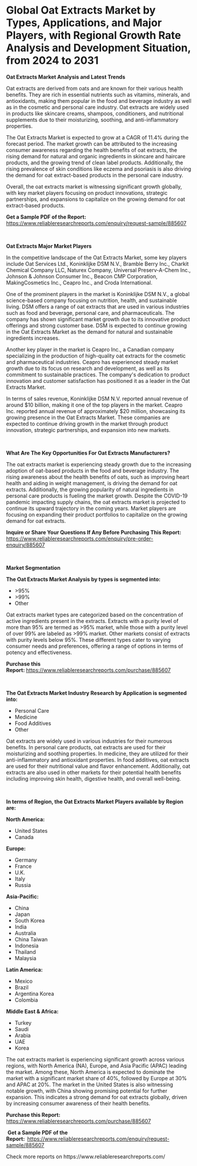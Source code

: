 <p><h1>Global Oat Extracts Market by Types, Applications, and Major Players, with Regional Growth Rate Analysis and Development Situation, from 2024 to 2031</h1></p><p><strong>Oat Extracts Market Analysis and Latest Trends</strong></p>
<p><p>Oat extracts are derived from oats and are known for their various health benefits. They are rich in essential nutrients such as vitamins, minerals, and antioxidants, making them popular in the food and beverage industry as well as in the cosmetic and personal care industry. Oat extracts are widely used in products like skincare creams, shampoos, conditioners, and nutritional supplements due to their moisturizing, soothing, and anti-inflammatory properties.</p><p>The Oat Extracts Market is expected to grow at a CAGR of 11.4% during the forecast period. The market growth can be attributed to the increasing consumer awareness regarding the health benefits of oat extracts, the rising demand for natural and organic ingredients in skincare and haircare products, and the growing trend of clean label products. Additionally, the rising prevalence of skin conditions like eczema and psoriasis is also driving the demand for oat extract-based products in the personal care industry.</p><p>Overall, the oat extracts market is witnessing significant growth globally, with key market players focusing on product innovations, strategic partnerships, and expansions to capitalize on the growing demand for oat extract-based products.</p></p>
<p><strong>Get a Sample PDF of the Report:&nbsp;</strong> <a href="https://www.reliableresearchreports.com/enquiry/request-sample/885607">https://www.reliableresearchreports.com/enquiry/request-sample/885607</a></p>
<p>&nbsp;</p>
<p><strong>Oat Extracts Major Market Players</strong></p>
<p><p>In the competitive landscape of the Oat Extracts Market, some key players include Oat Services Ltd., Koninklijke DSM N.V., Bramble Berry Inc., Charkit Chemical Company LLC, Naturex Company, Universal Preserv-A-Chem Inc., Johnson & Johnson Consumer Inc., Beacon CMP Corporation, MakingCosmetics Inc., Ceapro Inc., and Croda International.</p><p>One of the prominent players in the market is Koninklijke DSM N.V., a global science-based company focusing on nutrition, health, and sustainable living. DSM offers a range of oat extracts that are used in various industries such as food and beverage, personal care, and pharmaceuticals. The company has shown significant market growth due to its innovative product offerings and strong customer base. DSM is expected to continue growing in the Oat Extracts Market as the demand for natural and sustainable ingredients increases.</p><p>Another key player in the market is Ceapro Inc., a Canadian company specializing in the production of high-quality oat extracts for the cosmetic and pharmaceutical industries. Ceapro has experienced steady market growth due to its focus on research and development, as well as its commitment to sustainable practices. The company's dedication to product innovation and customer satisfaction has positioned it as a leader in the Oat Extracts Market.</p><p>In terms of sales revenue, Koninklijke DSM N.V. reported annual revenue of around $10 billion, making it one of the top players in the market. Ceapro Inc. reported annual revenue of approximately $20 million, showcasing its growing presence in the Oat Extracts Market. These companies are expected to continue driving growth in the market through product innovation, strategic partnerships, and expansion into new markets.</p></p>
<p>&nbsp;</p>
<p><strong>What Are The Key Opportunities For Oat Extracts Manufacturers?</strong></p>
<p><p>The oat extracts market is experiencing steady growth due to the increasing adoption of oat-based products in the food and beverage industry. The rising awareness about the health benefits of oats, such as improving heart health and aiding in weight management, is driving the demand for oat extracts. Additionally, the growing popularity of natural ingredients in personal care products is fueling the market growth. Despite the COVID-19 pandemic impacting supply chains, the oat extracts market is projected to continue its upward trajectory in the coming years. Market players are focusing on expanding their product portfolios to capitalize on the growing demand for oat extracts.</p></p>
<p><strong>Inquire or Share Your Questions If Any Before Purchasing This Report:</strong> <a href="https://www.reliableresearchreports.com/enquiry/pre-order-enquiry/885607">https://www.reliableresearchreports.com/enquiry/pre-order-enquiry/885607</a></p>
<p>&nbsp;</p>
<p><strong>Market Segmentation</strong></p>
<p><strong>The Oat Extracts Market Analysis by types is segmented into:</strong></p>
<p><ul><li>>95%</li><li>>99%</li><li>Other</li></ul></p>
<p><p>Oat extracts market types are categorized based on the concentration of active ingredients present in the extracts. Extracts with a purity level of more than 95% are termed as >95% market, while those with a purity level of over 99% are labeled as >99% market. Other markets consist of extracts with purity levels below 95%. These different types cater to varying consumer needs and preferences, offering a range of options in terms of potency and effectiveness.</p></p>
<p><strong>Purchase this Report:&nbsp;</strong><a href="https://www.reliableresearchreports.com/purchase/885607">https://www.reliableresearchreports.com/purchase/885607</a></p>
<p>&nbsp;</p>
<p><strong>The Oat Extracts Market Industry Research by Application is segmented into:</strong></p>
<p><ul><li>Personal Care</li><li>Medicine</li><li>Food Additives</li><li>Other</li></ul></p>
<p><p>Oat extracts are widely used in various industries for their numerous benefits. In personal care products, oat extracts are used for their moisturizing and soothing properties. In medicine, they are utilized for their anti-inflammatory and antioxidant properties. In food additives, oat extracts are used for their nutritional value and flavor enhancement. Additionally, oat extracts are also used in other markets for their potential health benefits including improving skin health, digestive health, and overall well-being.</p></p>
<p>&nbsp;</p>
<p><strong>In terms of Region, the Oat Extracts Market Players available by Region are:</strong></p>
<p>
    <p> <strong> North America: </strong>
        <ul>
            <li>United States</li>
            <li>Canada</li>
        </ul>
        </p> 
    <p> <strong> Europe: </strong>
        <ul>
            <li>Germany</li>
            <li>France</li>
            <li>U.K.</li>
            <li>Italy</li>
            <li>Russia</li>
        </ul>
        </p> 
    <p> <strong> Asia-Pacific: </strong>
        <ul>
            <li>China</li>
            <li>Japan</li>
            <li>South Korea</li>
            <li>India</li>
            <li>Australia</li>
            <li>China Taiwan</li>
            <li>Indonesia</li>
            <li>Thailand</li>
            <li>Malaysia</li>
        </ul>
        </p> 
    <p> <strong> Latin America: </strong>
        <ul>
            <li>Mexico</li>
            <li>Brazil</li>
            <li>Argentina Korea</li>
            <li>Colombia</li>
        </ul>
        </p> 
    <p> <strong> Middle East & Africa: </strong>
        <ul>
            <li>Turkey</li>
            <li>Saudi</li>
            <li>Arabia</li>
            <li>UAE</li>
            <li>Korea</li>
        </ul>
    </p>
    </p>
<p><p>The oat extracts market is experiencing significant growth across various regions, with North America (NA), Europe, and Asia Pacific (APAC) leading the market. Among these, North America is expected to dominate the market with a significant market share of 40%, followed by Europe at 30% and APAC at 20%. The market in the United States is also witnessing notable growth, with China showing promising potential for further expansion. This indicates a strong demand for oat extracts globally, driven by increasing consumer awareness of their health benefits.</p></p>
<p><strong>Purchase this Report: </strong><a href="https://www.reliableresearchreports.com/purchase/885607">https://www.reliableresearchreports.com/purchase/885607</a></p>
<p>&nbsp;<strong>Get a Sample PDF of the Report:&nbsp;&nbsp;</strong><a href="https://www.reliableresearchreports.com/enquiry/request-sample/885607">https://www.reliableresearchreports.com/enquiry/request-sample/885607</a></p>
<p><strong></strong></p>
<p>Check more reports on https://www.reliableresearchreports.com/</p>